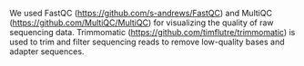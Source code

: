 We used FastQC (https://github.com/s-andrews/FastQC) and MultiQC (https://github.com/MultiQC/MultiQC) for visualizing the quality of raw sequencing data.
Trimmomatic (https://github.com/timflutre/trimmomatic) is used to trim and filter sequencing reads to remove low-quality bases and adapter sequences. 
